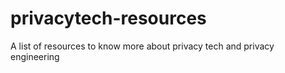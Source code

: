 # privacytech-resources
A list of resources to know more about privacy tech and privacy engineering
